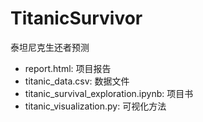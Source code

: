 # TitanicSurvivor
泰坦尼克生还者预测

- report.html: 项目报告
- titanic_data.csv: 数据文件
- titanic_survival_exploration.ipynb: 项目书
- titanic_visualization.py: 可视化方法
